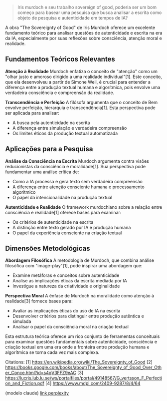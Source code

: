 > Iris murdoch e seu trabalho sovereign of good, poderia ser um bom começo para basear uma pesquisa que busca analisar a escrita como objeto de pesquisa e autenticidade em tempos de IA?

A obra "The Sovereignty of Good" de Iris Murdoch oferece um excelente fundamento teórico para analisar questões de autenticidade e escrita na era da IA, especialmente por suas reflexões sobre consciência, atenção moral e realidade.

## Fundamentos Teóricos Relevantes

**Atenção à Realidade**
Murdoch enfatiza o conceito de "atenção" como um "olhar justo e amoroso dirigido a uma realidade individual"[1]. Este conceito, que ela desenvolveu a partir de Simone Weil, é crucial para entender a diferença entre a produção textual humana e algorítmica, pois envolve uma verdadeira consciência e compreensão da realidade.

**Transcendência e Perfeição**
A filósofa argumenta que o conceito de Bem envolve perfeição, hierarquia e transcendência[1]. Esta perspectiva pode ser aplicada para analisar:
- A busca pela autenticidade na escrita
- A diferença entre simulação e verdadeira compreensão
- Os limites éticos da produção textual automatizada

## Aplicações para a Pesquisa

**Análise da Consciência na Escrita**
Murdoch argumenta contra visões reducionistas da consciência e moralidade[1]. Sua perspectiva pode fundamentar uma análise crítica de:
- Como a IA processa e gera texto sem verdadeira compreensão
- A diferença entre atenção consciente humana e processamento algorítmico
- O papel da intencionalidade na produção textual

**Autenticidade e Realidade**
O framework murdochiano sobre a relação entre consciência e realidade[1] oferece bases para examinar:
- Os critérios de autenticidade na escrita
- A distinção entre texto gerado por IA e produção humana
- O papel da experiência consciente na criação textual

## Dimensões Metodológicas

**Abordagem Filosófica**
A metodologia de Murdoch, que combina análise filosófica com "image-play"[1], pode inspirar uma abordagem que:
- Examine metáforas e conceitos sobre autenticidade
- Analise as implicações éticas da escrita mediada por IA
- Investigue a natureza da criatividade e originalidade

**Perspectiva Moral**
A ênfase de Murdoch na moralidade como atenção à realidade[3] fornece bases para:
- Avaliar as implicações éticas do uso de IA na escrita
- Desenvolver critérios para distinguir entre produção autêntica e simulada
- Analisar o papel da consciência moral na criação textual

Esta estrutura teórica oferece um rico conjunto de ferramentas conceituais para examinar questões fundamentais sobre autenticidade, consciência e criação textual em uma era onde a fronteira entre produção humana e algorítmica se torna cada vez mais complexa.

Citations:
[1] https://en.wikipedia.org/wiki/The_Sovereignty_of_Good
[2] https://books.google.com/books/about/The_Sovereignty_of_Good_Over_Other_Conce.html?id=s4qV3FFZ9eAC
[3] https://lucris.lub.lu.se/ws/portalfiles/portal/49148567/G_vertsson_F_Perfection_and_Fiction.pdf
[4] https://www.mdpi.com/2409-9287/8/4/64

(modelo claude)
[link perplexity](https://www.perplexity.ai/search/qual-seria-a-opiniao-de-iris-m-0wQW8PH4TH2MxKlR11IwXA)

